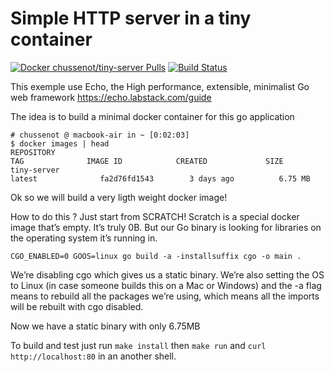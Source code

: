 Simple HTTP server in a tiny container
======================================

[![Docker chussenot/tiny-server Pulls](https://img.shields.io/docker/pulls/chussenot/tiny-server.svg?label=docker%20pulls%20chussenot/tiny-server)](https://hub.docker.com/r/chussenot/tiny-server/)
[![Build Status](https://www.travis-ci.org/chussenot/tiny-server.svg?branch=master)](https://www.travis-ci.org/chussenot/tiny-server)

This exemple use Echo,
the High performance, extensible, minimalist Go web framework
https://echo.labstack.com/guide

The idea is to build a minimal docker container for this go application

```
# chussenot @ macbook-air in ~ [0:02:03]
$ docker images | head
REPOSITORY
TAG              IMAGE ID            CREATED             SIZE
tiny-server
latest              fa2d76fd1543        3 days ago          6.75 MB
```

Ok so we will build a very ligth weight docker image!

How to do this ? Just start from SCRATCH!
Scratch is a special docker image that’s empty. It’s truly 0B.
But our Go binary is looking for libraries on the operating system
it’s running in.

```
CGO_ENABLED=0 GOOS=linux go build -a -installsuffix cgo -o main .
```

We’re disabling cgo which gives us a static binary. We’re also setting the OS
to Linux (in case someone builds this on a Mac or Windows) and the -a flag
means to rebuild all the packages we’re using, which means all the imports will
be rebuilt with cgo disabled.

Now we have a static binary with only 6.75MB

To build and test just run `make install` then `make run`
and `curl http://localhost:80` in an another shell.
